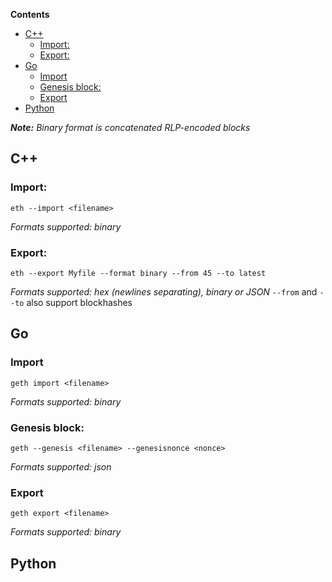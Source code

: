 <!-- START doctoc generated TOC please keep comment here to allow auto update -->
<!-- DON'T EDIT THIS SECTION, INSTEAD RE-RUN doctoc TO UPDATE -->
**Contents**

- [C++](#c)
  - [Import:](#import)
  - [Export:](#export)
- [Go](#go)
  - [Import](#import)
  - [Genesis block:](#genesis-block)
  - [Export](#export)
- [Python](#python)

<!-- END doctoc generated TOC please keep comment here to allow auto update -->

_**Note:** Binary format is concatenated RLP-encoded blocks_

## C++
### Import:
```
eth --import <filename>
```
_Formats supported: binary_

### Export:
```
eth --export Myfile --format binary --from 45 --to latest
```
_Formats supported: hex (newlines separating), binary or JSON_
`--from` and `--to` also support blockhashes

## Go
### Import
```
geth import <filename>
```
_Formats supported: binary_

### Genesis block:
```
geth --genesis <filename> --genesisnonce <nonce>
```
_Formats supported: json_
### Export
```
geth export <filename>
```
_Formats supported: binary_
## Python
